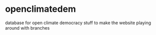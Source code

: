 # openclimatedem
database for open climate democracy
stuff to make the website
playing around with branches
